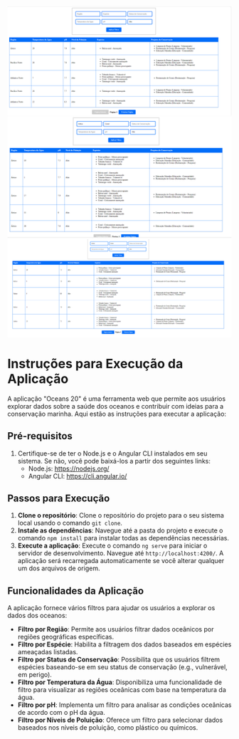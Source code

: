 
![tela geral](image-1.png)
![tela-funcionamento](image-2.png)
![tela e filtro funcionando](image-3.png)


# Instruções para Execução da Aplicação

A aplicação "Oceans 20" é uma ferramenta web que permite aos usuários explorar dados sobre a saúde dos oceanos e contribuir com ideias para a conservação marinha. Aqui estão as instruções para executar a aplicação:

## Pré-requisitos
1. Certifique-se de ter o Node.js e o Angular CLI instalados em seu sistema. Se não, você pode baixá-los a partir dos seguintes links:
    - Node.js: https://nodejs.org/
    - Angular CLI: https://cli.angular.io/

## Passos para Execução
1. **Clone o repositório**: Clone o repositório do projeto para o seu sistema local usando o comando `git clone`.
2. **Instale as dependências**: Navegue até a pasta do projeto e execute o comando `npm install` para instalar todas as dependências necessárias.
3. **Execute a aplicação**: Execute o comando `ng serve` para iniciar o servidor de desenvolvimento. Navegue até `http://localhost:4200/`. A aplicação será recarregada automaticamente se você alterar qualquer um dos arquivos de origem.

## Funcionalidades da Aplicação
A aplicação fornece vários filtros para ajudar os usuários a explorar os dados dos oceanos:

- **Filtro por Região**: Permite aos usuários filtrar dados oceânicos por regiões geográficas específicas.
- **Filtro por Espécie**: Habilita a filtragem dos dados baseados em espécies ameaçadas listadas.
- **Filtro por Status de Conservação**: Possibilita que os usuários filtrem espécies baseando-se em seu status de conservação (e.g., vulnerável, em perigo).
- **Filtro por Temperatura da Água**: Disponibiliza uma funcionalidade de filtro para visualizar as regiões oceânicas com base na temperatura da água.
- **Filtro por pH**: Implementa um filtro para analisar as condições oceânicas de acordo com o pH da água.
- **Filtro por Níveis de Poluição**: Oferece um filtro para selecionar dados baseados nos níveis de poluição, como plástico ou químicos.

